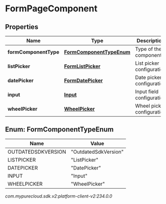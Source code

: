 # FormPageComponent


## Properties

| Name | Type | Description | Notes |
| ------------ | ------------- | ------------- | ------------- |
| **formComponentType** | [**FormComponentTypeEnum**](#Enum--FormComponentTypeEnum) | Type of the component |  |
| **listPicker** | [**FormListPicker**](FormListPicker) | List picker configuration |  [optional] |
| **datePicker** | [**FormDatePicker**](FormDatePicker) | Date picker configuration |  [optional] |
| **input** | [**Input**](Input) | Input field configuration |  [optional] |
| **wheelPicker** | [**WheelPicker**](WheelPicker) | Wheel picker configuration |  [optional] |


## Enum: FormComponentTypeEnum

| Name | Value |
| ---- | ----- |
| OUTDATEDSDKVERSION | &quot;OutdatedSdkVersion&quot; | 
| LISTPICKER | &quot;ListPicker&quot; | 
| DATEPICKER | &quot;DatePicker&quot; | 
| INPUT | &quot;Input&quot; | 
| WHEELPICKER | &quot;WheelPicker&quot; | 




_com.mypurecloud.sdk.v2:platform-client-v2:234.0.0_
